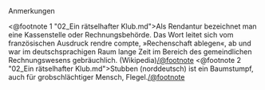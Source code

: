 <div class="anmerkungen">Anmerkungen</div>

<@footnote 1 "02_Ein rätselhafter Klub.md">Als Rendantur bezeichnet man eine Kassenstelle oder Rechnungsbehörde. Das Wort leitet sich vom französischen Ausdruck rendre compte, »Rechenschaft ablegen«, ab und war im deutschsprachigen Raum lange Zeit im Bereich des gemeindlichen Rechnungswesens gebräuchlich. (Wikipedia)</@footnote>
<@footnote 2 "02_Ein rätselhafter Klub.md">Stubben (norddeutsch) ist ein Baumstumpf, auch für grobschlächtiger Mensch, Flegel.</@footnote>
